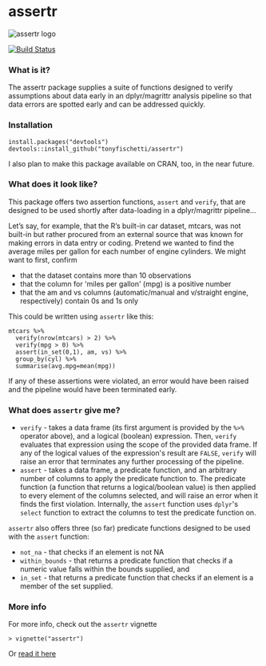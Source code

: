 assertr
===

![assertr logo](http://statethatiamin.onlythisrose.com/assertrlogo.png)

[![Build Status](https://travis-ci.org/tonyfischetti/assertr.svg?branch=master)](https://travis-ci.org/tonyfischetti/assertr)

### What is it?
The assertr package supplies a suite of functions designed to verify
assumptions about data early in an dplyr/magrittr analysis pipeline so that
data errors are spotted early and can be addressed quickly.

### Installation

    install.packages("devtools")
    devtools::install_github("tonyfischetti/assertr")

I also plan to make this package available on CRAN, too, in the
near future.

### What does it look like?
This package offers two assertion functions, `assert` and `verify`, that
are designed to be used shortly after data-loading in a dplyr/magrittr
pipeline...

Let’s say, for example, that the R’s built-in car dataset, mtcars, was not 
built-in but rather procured from an external source that was known for making
errors in data entry or coding. Pretend we wanted to find the average
miles per gallon for each number of engine cylinders. We might want to first,
confirm
- that the dataset contains more than 10 observations
- that the column for 'miles per gallon' (mpg) is a positive number
- that the am and vs columns (automatic/manual and v/straight engine,
respectively) contain 0s and 1s only

This could be written using `assertr` like this:


    mtcars %>%
      verify(nrow(mtcars) > 2) %>%
      verify(mpg > 0) %>%
      assert(in_set(0,1), am, vs) %>%
      group_by(cyl) %>%
      summarise(avg.mpg=mean(mpg))


If any of these assertions were violated, an error would have been raised
and the pipeline would have been terminated early.

### What does `assertr` give me?

- `verify` - takes a data frame (its first argument is provided by
the `%>%` operator above), and a logical (boolean) expression. Then, `verify`
evaluates that expression using the scope of the provided data frame. If any
of the logical values of the expression's result are `FALSE`, `verify` will
raise an error that terminates any further processing of the pipeline.
- `assert` - takes a data frame, a predicate function, and an arbitrary
number of columns to apply the predicate function to. The predicate function
(a function that returns a logical/boolean value) is then applied to every
element of the columns selected, and will raise an error when it finds the
first violation.  Internally, the `assert` function uses `dplyr`'s
`select` function to extract the columns to test the predicate function on. 

`assertr` also offers three (so far) predicate functions designed to be used
with the `assert` function:

- `not_na` - that checks if an element is not NA
- `within_bounds` - that returns a predicate function that checks if a numeric
value falls within the bounds supplied, and
- `in_set` - that returns a predicate function that checks if an element is
a member of the set supplied.

### More info

For more info, check out the `assertr` vignette

    > vignette("assertr")

Or [read it here](http://www.onthelambda.com/wp-content/uploads/2015/01/assertr.html)
